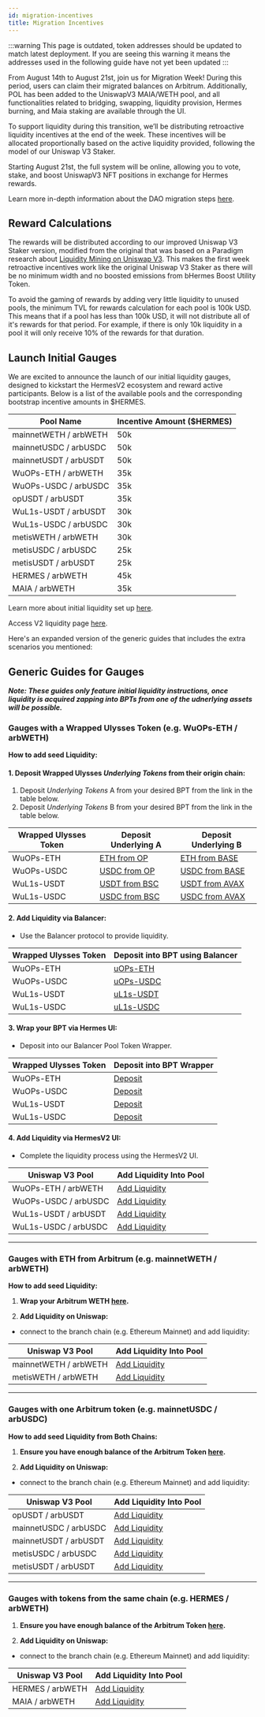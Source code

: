 ```yaml
---
id: migration-incentives
title: Migration Incentives
---
```


:::warning
This page is outdated, token addresses should be updated to match latest deployment. If you are seeing this warning it means the addresses used in the following guide have not yet been updated
:::

From August 14th to August 21st, join us for Migration Week! During this period, users can claim their migrated balances on Arbitrum. Additionally, POL has been added to the UniswapV3 MAIA/WETH pool, and all functionalities related to bridging, swapping, liquidity provision, Hermes burning, and Maia staking are available through the UI.

To support liquidity during this transition, we’ll be distributing retroactive liquidity incentives at the end of the week. These incentives will be allocated proportionally based on the active liquidity provided, following the model of our Uniswap V3 Staker.

Starting August 21st, the full system will be online, allowing you to vote, stake, and boost UniswapV3 NFT positions in exchange for Hermes rewards.

Learn more in-depth information about the DAO migration steps [here](https://commonwealth.im/hermes-omnichain/discussion/24358-hip21-governance-proposal-for-migration-to-v2).

## Reward Calculations

The rewards will be distributed according to our improved Uniswap V3 Staker version, modified from the original that was based on a Paradigm research about [Liquidity Mining on Uniswap V3](https://www.paradigm.xyz/2021/05/liquidity-mining-on-uniswap-v3). This makes the first week retroactive incentives work like the original Uniswap V3 Staker as there will be no minimum width and no boosted emissions from bHermes Boost Utility Token.

To avoid the gaming of rewards by adding very little liquidity to unused pools, the minimum TVL for rewards calculation for each pool is 100k USD. This means that if a pool has less than 100k USD, it will not distribute all of it's rewards for that period. For example, if there is only 10k liquidity in a pool it will only receive 10% of the rewards for that duration.

## Launch Initial Gauges

We are excited to announce the launch of our initial liquidity gauges, designed to kickstart the HermesV2 ecosystem and reward active participants. Below is a list of the available pools and the corresponding bootstrap incentive amounts in $HERMES.

|          Pool Name         | Incentive Amount ($HERMES)|
|----------------------------|---------------------------|
|mainnetWETH / arbWETH       |             50k           |
|mainnetUSDC / arbUSDC       |             50k           |
|mainnetUSDT / arbUSDT       |             50k           |
|WuOPs-ETH / arbWETH         |             35k           |
|WuOPs-USDC / arbUSDC        |             35k           |
|opUSDT / arbUSDT            |             35k           |
|WuL1s-USDT / arbUSDT        |             30k           |
|WuL1s-USDC / arbUSDC        |             30k           |
|metisWETH / arbWETH         |             30k           |
|metisUSDC / arbUSDC         |             25k           |
|metisUSDT / arbUSDT         |             25k           |
|HERMES / arbWETH            |             45k           |
|MAIA / arbWETH              |             35k           |

Learn more about initial liquidity set up [here](https://commonwealth.im/hermes-omnichain/discussion/16558-hip19-launch-parameters-ulysses-chains-and-hermes-gauges).

Access V2 liquidity page [here](https://app.maiadao.io/#/liquidity).


Here's an expanded version of the generic guides that includes the extra scenarios you mentioned:

## Generic Guides for Gauges

***Note: These guides only feature initial liquidity instructions, once liquidity is acquired zapping into BPTs from one of the udnerlying assets will be possible.***

### Gauges with a Wrapped Ulysses Token (e.g. WuOPs-ETH / arbWETH)

**How to add seed Liquidity:**

#### 1. **Deposit Wrapped Ulysses *Underlying Tokens* from their origin chain:**
1. Deposit *Underlying Tokens* A from your desired BPT from the link in the table below.
2. Deposit *Underlying Tokens* B from your desired BPT from the link in the table below.

|   Wrapped Ulysses Token    |  Deposit Underlying A     |   Deposit Underlying B    |
|----------------------------|---------------------------|---------------------------|
|    WuOPs-ETH               |     [ETH from OP](https://app.maiadao.io/#/deposit?inputCurrency=ETH&chain=optimism)           |   [ETH from BASE](https://app.maiadao.io/#/deposit?inputCurrency=ETH&chain=base)           |
|    WuOPs-USDC              |    [USDC from OP](https://app.maiadao.io/#/deposit?inputCurrency=0x446C123628194826110Fac2e18496a161d277b0F&chain=optimism)           |   [USDC from BASE](https://app.maiadao.io/#/deposit?inputCurrency=0xD5FAE1D23693d2f0090cD101b79892661c539366&chain=base)          |
|    WuL1s-USDT              |    [USDT from BSC](https://app.maiadao.io/#/deposit?inputCurrency=0xd972c72fb7e2a6f8F947f6cc000Fe409Fd746137&chain=bsc)          |   [USDT from AVAX](https://app.maiadao.io/#/deposit?inputCurrency=0x0B8A98B0FD31Fc92B7dF5592a78B83aE455d2C44&chain=avax)          |
|    WuL1s-USDC              |    [USDC from BSC](https://app.maiadao.io/#/deposit?inputCurrency=0x9F0DD7B477dE824c6b2f7EE141fC8656C6EA0582&chain=bsc)          |   [USDC from AVAX](https://app.maiadao.io/#/deposit?inputCurrency=0xa81CCd479d23529151e25808C591bd0d8556eD2d&chain=avax)          |

#### 2. **Add Liquidity via Balancer:**
- Use the Balancer protocol to provide liquidity.

|   Wrapped Ulysses Token    |  Deposit into BPT using Balancer  |
|----------------------------|--------------------|
|    WuOPs-ETH               |    [uOPs-ETH](https://balancer.fi/pools/arbitrum/v2/0x0829380A1101B3D129DFF56163BCB60F6DD7CD4E000000000000000000000599/add-liquidity)        |
|    WuOPs-USDC              |    [uOPs-USDC](https://balancer.fi/pools/arbitrum/v2/0xc71fae5853fa2416b37728d73b51e17a32691e45000000000000000000000598/add-liquidity)       |
|    WuL1s-USDT              |    [uL1s-USDT](https://balancer.fi/pools/arbitrum/v2/0xdc4bbb8928e97e913ba13f6a737caa45e8070e7d00000000000000000000059e/add-liquidity)       |
|    WuL1s-USDC              |    [uL1s-USDC](https://balancer.fi/pools/arbitrum/v2/0x18B9B9897F0C5A7F2D9424C058211C2EF218F1A300000000000000000000059C/add-liquidity)       |

#### 3. **Wrap your BPT via Hermes UI:**
- Deposit into our Balancer Pool Token Wrapper.

|   Wrapped Ulysses Token    |  Deposit into BPT Wrapper  |
|----------------------------|--------------------|
|    WuOPs-ETH               |    [Deposit](https://app.maiadao.io/#/swap?inputCurrency=0x0829380A1101B3D129DFF56163BCB60F6DD7CD4E&outputCurrency=0x0B52D7bc036f6F74d8eA5Ea02A9fa4CDd12EA784&chain=arbitrum)        |
|    WuOPs-USDC              |    [Deposit](https://app.maiadao.io/#/swap?inputCurrency=0xc71fae5853fa2416b37728d73b51e17a32691e45&outputCurrency=0x9fa578DBf15C86b1eE599aa4507251311fd6FD37&chain=arbitrum)       |
|    WuL1s-USDT              |    [Deposit](https://app.maiadao.io/#/swap?inputCurrency=0xdc4bbb8928e97e913ba13f6a737caa45e8070e7d&outputCurrency=0x6284885cC2b1934A53E92d01BF55995314190C19&chain=arbitrum)       |
|    WuL1s-USDC              |    [Deposit](https://app.maiadao.io/#/swap?inputCurrency=0x18b9b9897f0c5a7f2d9424c058211c2ef218f1a3&outputCurrency=0xD4FcbADA835D5A2814Db6D4521a668ab0773D3f3&chain=arbitrum)       |

#### 4. **Add Liquidity via HermesV2 UI:**
- Complete the liquidity process using the HermesV2 UI.
   
|      Uniswap V3 Pool       |  Add Liquidity Into Pool  |
|----------------------------|--------------------|
|    WuOPs-ETH / arbWETH     |    [Add Liquidity](https://app.maiadao.io/#/add/0x82aF49447D8a07e3bd95BD0d56f35241523fBab1/0x0B52D7bc036f6F74d8eA5Ea02A9fa4CDd12EA784?chain=arbitrum)        |
|    WuOPs-USDC / arbUSDC    |    [Add Liquidity](https://app.maiadao.io/#/add/0xaf88d065e77c8cC2239327C5EDb3A432268e5831/0x9fa578DBf15C86b1eE599aa4507251311fd6FD37?chain=arbitrum)       |
|    WuL1s-USDT / arbUSDT    |    [Add Liquidity](https://app.maiadao.io/#/add/0xFd086bC7CD5C481DCC9C85ebE478A1C0b69FCbb9/0x6284885cC2b1934A53E92d01BF55995314190C19?chain=arbitrum)       |
|    WuL1s-USDC / arbUSDC    |    [Add Liquidity](https://app.maiadao.io/#/add/0xaf88d065e77c8cC2239327C5EDb3A432268e5831/0xD4FcbADA835D5A2814Db6D4521a668ab0773D3f3?chain=arbitrum)       |

---

### Gauges with ETH from Arbitrum (e.g. mainnetWETH / arbWETH)

**How to add seed Liquidity:**

1. **Wrap your Arbitrum WETH [here](https://app.maiadao.io/#/swap?inputCurrency=ETH&outputCurrency=0x82aF49447D8a07e3bd95BD0d56f35241523fBab1&chain=arbitrum).**

2. **Add Liquidity on Uniswap:**
- connect to the branch chain (e.g. Ethereum Mainnet) and add liquidity:

|      Uniswap V3 Pool       |  Add Liquidity Into Pool  |
|----------------------------|--------------------|
|    mainnetWETH / arbWETH   |    [Add Liquidity](https://app.maiadao.io/#/add/0x82aF49447D8a07e3bd95BD0d56f35241523fBab1/0xec32aAd0e8fc6851f4bA024B33dE09607190Ce9b?chain=mainnet)        |
|    metisWETH / arbWETH    |    [Add Liquidity](https://app.maiadao.io/add/0x82aF49447D8a07e3bd95BD0d56f35241523fBab1/0x86E8d85b46A5Ed5fB7b97F2AdaeAf702cA9929bC)       |


---

### Gauges with one Arbitrum token (e.g. mainnetUSDC / arbUSDC)

**How to add seed Liquidity from Both Chains:**

1. **Ensure you have enough balance of the Arbitrum Token [here](https://app.maiadao.io/#/swap?chain=arbitrum).**

2. **Add Liquidity on Uniswap:**
- connect to the branch chain (e.g. Ethereum Mainnet) and add liquidity:

|      Uniswap V3 Pool       |  Add Liquidity Into Pool  |
|----------------------------|--------------------|
|    opUSDT / arbUSDT   |    [Add Liquidity](https://app.maiadao.io/#/add/0x172357103cAbb55fee31fC7f34faf5Bc2c22181A/0xFd086bC7CD5C481DCC9C85ebE478A1C0b69FCbb9?chain=optimism)       |
|    mainnetUSDC / arbUSDC   |    [Add Liquidity](https://app.maiadao.io/#/add/0xaf88d065e77c8cC2239327C5EDb3A432268e5831/0x7600b276b65B16AF569b34cb6fDBFCBCc7F910c7?chain=mainnet)       |
|    mainnetUSDT / arbUSDT   |    [Add Liquidity](https://app.maiadao.io/#/add/0xFd086bC7CD5C481DCC9C85ebE478A1C0b69FCbb9/0xf56feaA4460feA03A6d70f168D905f96390DC592?chain=mainnet)       |
|    metisUSDC / arbUSDC       |    [Add Liquidity](https://app.maiadao.io/#/add/0x4C321Dc94787B73CCf3f0CC0e9430a0d35D48C9F/0xaf88d065e77c8cC2239327C5EDb3A432268e5831?chain=metis)          |
|    metisUSDT / arbUSDT       |    [Add Liquidity](https://app.maiadao.io/#/add/0xf69525E7B7aA0212E1AeE9528ddF73941236BE7b/0xFd086bC7CD5C481DCC9C85ebE478A1C0b69FCbb9?chain=metis)          |

---

### Gauges with tokens from the same chain (e.g. HERMES / arbWETH)

1. **Ensure you have enough balance of the Arbitrum Token [here](https://app.maiadao.io/#/swap?chain=arbitrum).**

2. **Add Liquidity on Uniswap:**
- connect to the branch chain (e.g. Ethereum Mainnet) and add liquidity:

|      Uniswap V3 Pool       |  Add Liquidity Into Pool  |
|----------------------------|--------------------|
|    HERMES / arbWETH        |    [Add Liquidity](https://app.maiadao.io/#/add/0x82aF49447D8a07e3bd95BD0d56f35241523fBab1/0x00000000000451f49c692Bfc24971cAcEA2dB678?chain=arbitrum)        |
|    MAIA / arbWETH          |    [Add Liquidity](https://app.maiadao.io/#/add/0x82aF49447D8a07e3bd95BD0d56f35241523fBab1/0x00000000702749f73E5210B08b0a3D440078f888?chain=arbitrum)       |
